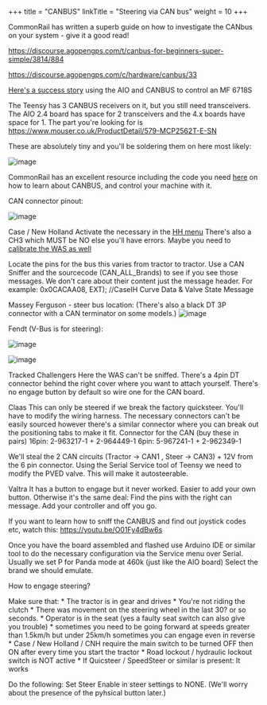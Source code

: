 +++
title = "CANBUS"
linkTitle = "Steering via CAN bus"
weight = 10
+++

CommonRail has written a superb guide on how to investigate the CANbus on your system - give it a good read!

https://discourse.agopengps.com/t/canbus-for-beginners-super-simple/3814/884

https://discourse.agopengps.com/c/hardware/canbus/33

[Here's a success story](https://discourse.agopengps.com/t/steering-a-22-mf-6718s-over-canbus/11955) using the AIO and CANBUS to control an MF 6718S

The Teensy has 3 CANBUS receivers on it, but you still need transceivers. The AIO 2.4 board has space for 2 transceivers and the 4.x boards have space for 1. The part you're looking for is https://www.mouser.co.uk/ProductDetail/579-MCP2562T-E-SN

These are absolutely tiny and you'll be soldering them on here most likely:

![image](../../img/canbus-receivers-pcb.png)

CommonRail has an excellent resource including the code you need [here](https://github.com/MechanicTony/AOG_CAN_Teensy4.1) on how to learn about CANBUS, and control your machine with it.

CAN connector pinout:

![image](../../img/can-connector-pinout.png)

Case / New Holland
Activate the necessary in the [HH menu](../../files/NH_H3_Config.pdf)
There's also a CH3 which MUST be NO else you'll have errors.
Maybe you need to [calibrate the WAS as well](../../files/NH_Steering_Cal.pdf)

Locate the pins for the bus this varies from tractor to tractor. Use a CAN Sniffer and the sourcecode (CAN_ALL_Brands) to see if you see those messages. We don't care about their content just the message header. For example: 
0x0CACAA08, EXT);  //CaseIH Curve Data & Valve State Message

Massey Ferguson - steer bus location:
(There's also a black DT 3P connector with a CAN terminator on some models.)
![image](../../img/can-massey-ferguson.png)

Fendt (V-Bus is for steering):

![image](../../img/can-fendt.png)

![image](../../img/can-fendt2.png)

Tracked Challengers
Here the WAS can't be sniffed. There's a 4pin DT connector behind the right cover where you want to attach yourself.
There's no engage button by default so wire one for the CAN board.

Claas
This can only be steered if we break the factory quicksteer.
You'll have to modify the wiring harness. The necessary connectors can't be easily sourced however there's a similar connector where you can break out the positioning tabs to make it fit.
Connector for the CAN (buy these in pairs)
16pin: 2-963217-1 + 2-964449-1
6pin:  5-967241-1 + 2-962349-1

We'll steal the 2 CAN circuits (Tractor -> CAN1 , Steer -> CAN3) + 12V from the 6 pin connector.
Using the Serial Service tool of Teensy we need to modify the PVED valve. This will make it autosteerable.

Valtra
It has a button to engage but it never worked. Easier to add your own button.
Otherwise it's the same deal: Find the pins with the right can message. Add your controller and off you go.


If you want to learn how to sniff the CANBUS and find out joystick codes etc, watch this: https://youtu.be/O01Fy4dBw6s


Once you have the board assembled and flashed use Arduino IDE or similar tool to do the necessary configuration via the Service menu over Serial.
Usually we set P for Panda mode at 460k (just like the AIO board)
Select the brand we should emulate.


How to engage steering?

Make sure that: 
	* The tractor is in gear and drives
	* You're not riding the clutch
	* There was movement on the steering wheel in the last 30? or so seconds.
	* Operator is in the seat (yes a faulty seat switch can also give you trouble)
	* sometimes you need to be going forward at speeds greater than 1.5km/h but under 25km/h sometimes you can engage even in reverse
	* Case / New Holland / CNH require the main switch to be turned OFF then ON after every time you start the tractor
	* Road lockout / hydraulic lockout switch is NOT active
	* If Quicsteer / SpeedSteer or similar is present: It works


Do the following: Set Steer Enable in steer settings to NONE. (We'll worry about the presence of the pyhsical button later.)
